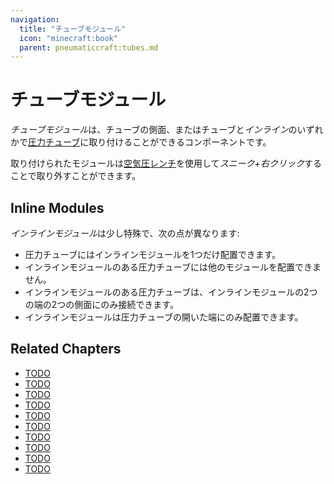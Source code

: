 ```yaml
---
navigation:
  title: "チューブモジュール"
  icon: "minecraft:book"
  parent: pneumaticcraft:tubes.md
---
```


# チューブモジュール

*チューブモジュール*は、チューブの側面、またはチューブと*インライン*のいずれかで[圧力チューブ](./pressure_tubes.md)に取り付けることができるコンポーネントです。

取り付けられたモジュールは[空気圧レンチ](../tools/pneumatic_wrench.md)を使用して*スニーク+右クリック*することで取り外すことができます。

<a name="inline"></a>
## Inline Modules

*インラインモジュール*は少し特殊で、次の点が異なります:
- 圧力チューブにはインラインモジュールを1つだけ配置できます。
- インラインモジュールのある圧力チューブには他のモジュールを配置できません。
- インラインモジュールのある圧力チューブは、インラインモジュールの2つの端の2つの側面にのみ接続できます。
- インラインモジュールは圧力チューブの開いた端にのみ配置できます。

## Related Chapters

- [TODO](./safety_module.md)
- [TODO](./pressure_gauge_module.md)
- [TODO](./flow_detector_module.md)
- [TODO](./air_grate_module.md)
- [TODO](./regulator_module.md)
- [TODO](./charging_module.md)
- [TODO](./logistics_module.md)
- [TODO](./redstone_module.md)
- [TODO](./thermostat_module.md)
- [TODO](./vacuum_module.md)



